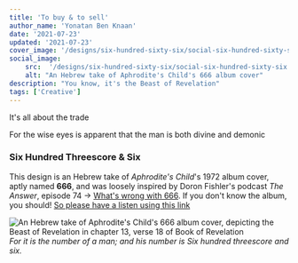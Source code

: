 ```yaml
---
title: 'To buy & to sell'
author_name: 'Yonatan Ben Knaan'
date: '2021-07-23'
updated: '2021-07-23'
cover_image: '/designs/six-hundred-sixty-six/social-six-hundred-sixty-six.jpg'
social_image:
    src:  '/designs/six-hundred-sixty-six/social-six-hundred-sixty-six.jpg'
    alt: "An Hebrew take of Aphrodite's Child's 666 album cover"
description: "You know, it's the Beast of Revelation"
tags: ['Creative']
---
```


It's all about the trade  

For the wise eyes is apparent that the man is both divine and demonic

### Six Hundred Threescore & Six

This design is an Hebrew take of *Aphrodite's Child*'s 1972 album cover, aptly named **666**, and was loosely inspired by Doron Fishler's podcast *The Answer*, episode 74 -> [What's wrong with 666](https://www.osimhistoria.com/theanswer/ep74-666). If you don't know the album, you should! [So please have a listen using this link](https://youtube.com/playlist?list=PL9EAiJXXtc-bdbxNvRZCRs402jnbC_bxw&si=gADgSht99uJQFS69)

![An Hebrew take of Aphrodite's Child's 666 album cover, depicting the Beast of Revelation in chapter 13, verse 18 of Book of Revelation](/designs/six-hundred-sixty-six/six-hundred-sixty-six.jpg)
*For it is the number of a man; and his number is Six hundred threescore and six.*


<!-- ![666 by Aphrodite's Child's](/designs/six-hundred-sixty-six/Aphrodites-Child-666.jpg) -->